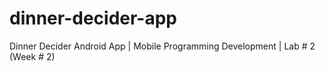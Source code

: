 # dinner-decider-app
Dinner Decider Android App | Mobile Programming Development | Lab # 2 (Week # 2) 
